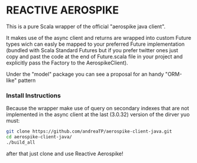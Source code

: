  # REACTIVE AEROSPIKE
 
 This is a pure Scala wrapper of the official "aerospike java client".
 
 It makes use of the async client and returns are wrapped into custom Future types wich can easly be mapped to your preferred Future implementation (bundled with Scala Standard Futures but if you prefer twitter ones just copy and past the code at the end of Future.scala file in your project and explicitly pass the Factory to the AerospikeClient).
 
 Under the "model" package you can see a proposal for an handy "ORM-like" pattern 

### Install Instructions

Because the wrapper make use of query on secondary indexes that are not implemented in the async client at the last (3.0.32) version of the dirver yuo must:

```bash
git clone https://github.com/andreaTP/aerospike-client-java.git
cd aerospike-client-java/
./build_all
```

after that just clone and use Reactive Aerospike!

